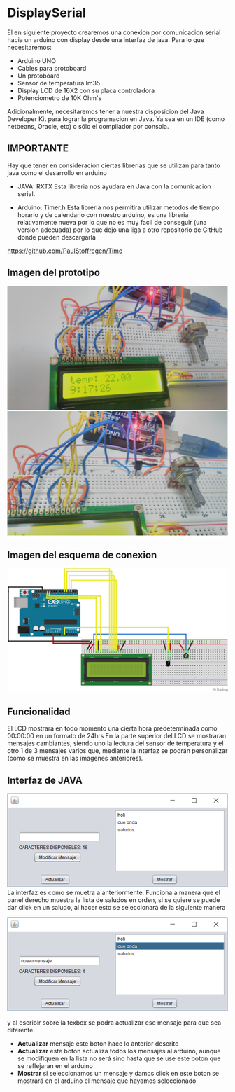# DisplaySerial
El en siguiente proyecto crearemos una conexion por comunicacion serial hacia un arduino con display desde una interfaz de java.
Para lo que necesitaremos:
* Arduino UNO
* Cables para protoboard
* Un protoboard
* Sensor de temperatura lm35
* Display LCD de 16X2 con su placa controladora
* Potenciometro de 10K Ohm's

Adicionalmente, necesitaremos tener a nuestra disposicion del Java Developer Kit para lograr la programacion en Java.
Ya sea en un IDE (como netbeans, Oracle, etc) o sólo el compilador por consola.

## IMPORTANTE
Hay que tener en consideracion ciertas librerias que se utilizan para tanto java como el desarrollo en arduino

* JAVA: RXTX
Esta libreria nos ayudara en Java con la comunicacion serial.

* Arduino: Timer.h
Esta libreria nos permitira utilizar metodos de tiempo horario y de calendario con nuestro arduino, es una libreria relativamente nueva
por lo que no es muy facil de conseguir (una version adecuada) por lo que dejo una liga a otro repositorio de GitHub donde pueden descargarla

https://github.com/PaulStoffregen/Time

## Imagen del prototipo
![Una imagen cualquiera](https://github.com/FranciscoMan/DisplaySerial/blob/master/img1.jpg "Prototipo")
![Una imagen cualquiera](https://github.com/FranciscoMan/DisplaySerial/blob/master/img2.jpg "Prototipo")

## Imagen del esquema de conexion
![Una imagen cualquiera](https://github.com/FranciscoMan/DisplaySerial/blob/master/LCD.png "Prototipo")

## Funcionalidad
El LCD mostrara en todo momento una cierta hora predeterminada como 00:00:00 en un formato de 24hrs
En la parte superior del LCD se mostraran mensajes cambiantes, siendo uno la lectura del sensor de temperatura y el otro 1 de 3 mensajes
varios que, mediante la interfaz se podrán personalizar (como se muestra en las imagenes anteriores).

## Interfaz de JAVA
![Una imagen cualquiera](https://github.com/FranciscoMan/DisplaySerial/blob/master/interfaz1.png "interfaz")
La interfaz es como se muetra a anteriormente. Funciona a manera que el panel derecho muestra la lista de saludos en orden,
si se quiere se puede dar click en un saludo, al hacer esto se seleccionará de la siguiente manera

![Una imagen cualquiera](https://github.com/FranciscoMan/DisplaySerial/blob/master/interfaz2.png "interfaz")

y al escribir sobre la texbox se podra actualizar ese mensaje para que sea diferente.

* **Actualizar** mensaje
este boton hace lo anterior descrito
* **Actualizar**
este boton actualiza todos los mensajes al arduino, aunque se modifiquen en la lista no será
sino hasta que se use este boton que se reflejaran en el arduino
* **Mostrar**
si seleccionamos un mensaje y damos click en este boton se mostrará en el arduino el mensaje que hayamos seleccionado
